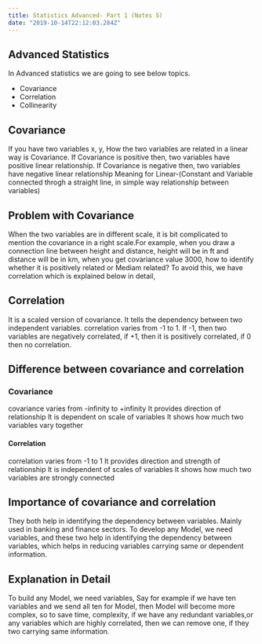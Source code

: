 ```yaml
---
title: Statistics Advanced- Part 1 (Notes 5)
date: "2019-10-14T22:12:03.284Z"
---
```


## Advanced Statistics
In Advanced statistics we are going to see below topics.
- Covariance
- Correlation
- Collinearity

## Covariance
If you have two variables x, y, How the two variables are related in a linear way is Covariance. If Covariance is positive then, two variables have positive linear relationship. If Covariance is negative then, two variables have negative linear relationship
Meaning for Linear-(Constant and Variable connected throgh a straight line, in simple way relationship between variables)
       
## Problem with Covariance
When the two variables are in different scale, it is bit complicated to mention the covariance in a right scale.For example, when you draw a connection line between height and distance, height will be in ft and distance will be in km, when you get covariance value 3000, how to identify whether it is positively related or Mediam related? 
To avoid this, we have correlation which is explained below in detail, 

## Correlation
It is a scaled version of covariance. It tells the dependency between two independent variables. correlation varies from -1 to 1. If -1, then two variables are negatively correlated, if +1, then it is positively correlated, if 0 then no correlation.

## Difference between covariance and correlation
### Covariance
covariance varies from -infinity to +infinity
It provides direction of relationship 
It is dependent on scale of variables
It shows how much two variables vary together

#### Correlation
correlation varies from -1 to 1
It provides direction and strength of relationship
It is independent of scales of variables
It shows how much two variables are strongly connected

## Importance of covariance and correlation
They both help in identifying the dependency between variables. Mainly used in banking and finance sectors. To develop any Model, we need variables, and these two help in identifying the dependency between variables, which helps in reducing variables carrying same or dependent information. 

## Explanation in Detail
To build any Model, we need variables, Say for example if we have ten variables and we send all ten for Model, then Model will become more complex, so to save time, complexity, if we have any redundant variables,or any variables which are highly correlated, then we can remove one, if they two carrying same information.
